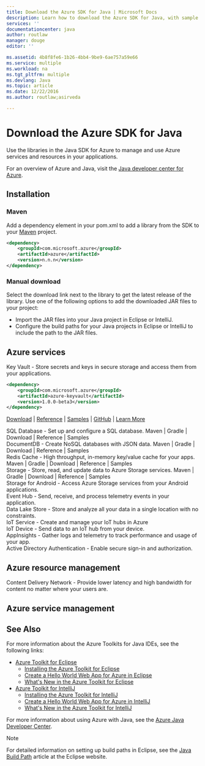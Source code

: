```yaml
---
title: Download the Azure SDK for Java | Microsoft Docs
description: Learn how to download the Azure SDK for Java, with sample code provided for Maven projects.
services: ''
documentationcenter: java
author: routlaw
manager: douge
editor: ''

ms.assetid: 4b8f8fe6-1b26-4bb4-9be9-6ae757a59e66
ms.service: multiple
ms.workload: na
ms.tgt_pltfrm: multiple
ms.devlang: Java
ms.topic: article
ms.date: 12/22/2016
ms.author: routlaw;asirveda

---
```

# Download the Azure SDK for Java

Use the libraries in the Java SDK for Azure to manage and use Azure services and resources in your applications.  
   
For an overview of Azure and Java, visit the [Java developer center for Azure](https://azure.microsoft.com/en-us/develop/java).

## Installation

### Maven

Add a dependency element in your pom.xml to add a library from the SDK to your [Maven](https://maven.apache.org) project.  

```XML
<dependency>
    <groupId>com.microsoft.azure</groupId>
    <artifactId>azure</artifactId>
    <version>n.n.n</version>
</dependency>
``` 

### Manual download

Select the download link next to the library to get the latest release of the library. Use one of the following options to add the downloaded JAR files to your project:

* Import the JAR files into your Java project in Eclipse or IntelliJ.
* Configure the build paths for your Java projects in Eclipse or IntelliJ to include the path to the JAR files.

## Azure services

Key Vault - Store secrets and keys in secure storage and access them from your applications. 

```XML
<dependency>
    <groupId>com.microsoft.azure</groupId>
    <artifactId>azure-keyvault</artifactId>
    <version>1.0.0-beta3</version>
</dependency>
```
   

[Download](test.md) | [Reference](test.md) | [Samples](test.md) | [GitHub](test.md)  | [Learn More](test.md)   

SQL Database - Set up and configure a SQL database. Maven | Gradle | Download | Reference | Samples   
DocumentDB - Create NoSQL databases with JSON data. Maven | Gradle | Download | Reference | Samples  
Redis Cache - High throughput, in-memory key/value cache for your apps. Maven | Gradle | Download | Reference | Samples  
Storage - Store, read, and update data to Azure Storage services. Maven | Gradle | Download | Reference | Samples  
Storage for Android - Access Azure Storage services from your Android applications.  
Event Hub - Send, receive, and process telemetry events in your application.  
Data Lake Store - Store and analyze all your data in a single location with no constraints.  
IoT Service - Create and manage your IoT hubs in Azure   
IoT Device - Send data to an IoT hub from your device.  
AppInsights - Gather logs and telemetry to track performance and usage of your app.  
Active Directory Authentication - Enable secure sign-in and authorization.  


## Azure resource management
Content Delivery Network - Provide lower latency and high bandwidth for content no matter where your users are.


## Azure service management



## See Also
For more information about the Azure Toolkits for Java IDEs, see the following links:

* [Azure Toolkit for Eclipse]
  * [Installing the Azure Toolkit for Eclipse]
  * [Create a Hello World Web App for Azure in Eclipse]
  * [What's New in the Azure Toolkit for Eclipse]
* [Azure Toolkit for IntelliJ]
  * [Installing the Azure Toolkit for IntelliJ]
  * [Create a Hello World Web App for Azure in IntelliJ]
  * [What's New in the Azure Toolkit for IntelliJ]

For more information about using Azure with Java, see the [Azure Java Developer Center].

> [!NOTE]
> For detailed information on setting up build paths in Eclipse, see the [Java Build Path] article at the Eclipse website.
>

<!-- URL List -->

[Azure Toolkit for Eclipse]: ./azure-toolkit-for-eclipse.md
[Azure Toolkit for IntelliJ]: ./azure-toolkit-for-intellij.md
[Create a Hello World Web App for Azure in Eclipse]: ./app-service-web/app-service-web-eclipse-create-hello-world-web-app.md
[Create a Hello World Web App for Azure in IntelliJ]: ./app-service-web/app-service-web-intellij-create-hello-world-web-app.md
[Installing the Azure Toolkit for Eclipse]: ./azure-toolkit-for-eclipse-installation.md
[Installing the Azure Toolkit for IntelliJ]: ./azure-toolkit-for-intellij-installation.md
[What's New in the Azure Toolkit for Eclipse]: ./azure-toolkit-for-eclipse-whats-new.md
[What's New in the Azure Toolkit for IntelliJ]: ./azure-toolkit-for-intellij-whats-new.md

[Azure Java Developer Center]: http://go.microsoft.com/fwlink/?LinkID=699547
[Azure Libraries Repository on Maven]: http://go.microsoft.com/fwlink/?LinkID=286274
[Java Build Path]: http://help.eclipse.org/luna/index.jsp?topic=%2Forg.eclipse.jdt.doc.user%2Freference%2Fref-properties-build-path.htm
[license]: http://www.apache.org/licenses/LICENSE-2.0.html
[maven-getting-started]: http://go.microsoft.com/fwlink/?LinkID=622998